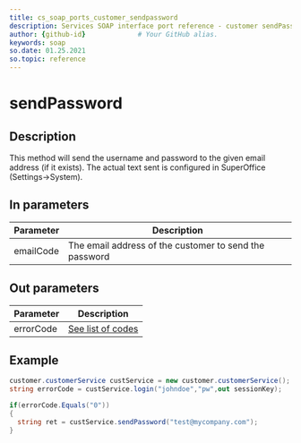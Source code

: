 ```yaml
---
title: cs_soap_ports_customer_sendpassword
description: Services SOAP interface port reference - customer sendPassword
author: {github-id}             # Your GitHub alias.
keywords: soap
so.date: 01.25.2021
so.topic: reference
---
```


# sendPassword

## Description

This method will send the username and password to the given email address (if it exists). The actual text sent is configured in SuperOffice (Settings->System).

## In parameters

| Parameter | Description |
|---|---|
| emailCode | The email address of the customer to send the password |

## Out parameters

| Parameter | Description |
|---|---|
| errorCode | [See list of codes][1] |

## Example

```csharp
customer.customerService custService = new customer.customerService();
string errorCode = custService.login("johndoe","pw",out sessionKey);

if(errorCode.Equals("0"))
{
  string ret = custService.sendPassword("test@mycompany.com");
}
```

<!-- Referenced links -->
[1]: ../../error-codes.md

<!-- Referenced links -->
[1]: ../../error-codes.md